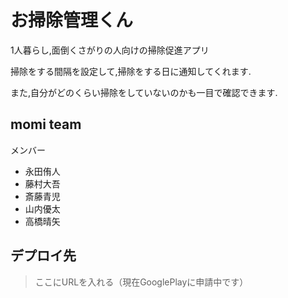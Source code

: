 # お掃除管理くん

1人暮らし,面倒くさがりの人向けの掃除促進アプリ

掃除をする間隔を設定して,掃除をする日に通知してくれます.

また,自分がどのくらい掃除をしていないのかも一目で確認できます.

## momi team
メンバー
- 永田侑人
- 藤村大吾
- 斎藤青児
- 山内優太
- 高橋晴矢

## デプロイ先

>ここにURLを入れる（現在GooglePlayに申請中です）